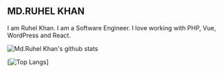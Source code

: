 ## MD.RUHEL KHAN


I am Ruhel Khan. I am a Software Engineer. I love working with PHP, Vue, WordPress and React.


![Md.Ruhel Khan's github stats](https://github-readme-stats.vercel.app/api?username=ruhel241&count_private=true&show_icons=true&theme=radical)

[![Top Langs](https://github-readme-stats.vercel.app/api/top-langs/?username=ruhel241&show_icons=true&theme=radical&layout=compact)]
